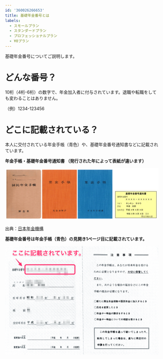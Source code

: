 ```yaml
---
id: '360026266653'
title: 基礎年金番号とは
labels:
  - スモールプラン
  - スタンダードプラン
  - プロフェッショナルプラン
  - ¥0プラン
---
```

基礎年金番号についてご説明します。

# どんな番号？

10桁（4桁-6桁）の数字で、年金加入者に付与されています。退職や転職をしても変わることはありません。

（例）1234-123456

# どこに記載されている？

本人に交付されている年金手帳（青色）や、基礎年金番号通知書などに記載されています。

 **年金手帳・基礎年金番号通知書 （発行された年によって表紙が違います）** 

![](./__________2022-03-08_17_18_53.png)

出典：[日本年金機構](http://www.nenkin.go.jp/service/seidozenpan/yakuwari/20131107.html)

**基礎年金番号は年金手帳（青色）の見開き1ページ目に記載されています。**

![](./IMG_7573-1024x724.png)
